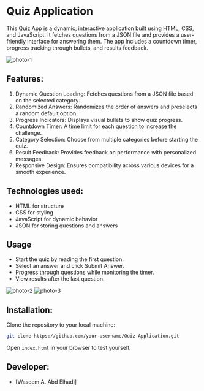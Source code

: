 # Quiz Application

This Quiz App is a dynamic, interactive application built using HTML, CSS, and JavaScript. It fetches questions from a JSON file and provides a user-friendly interface for answering them. The app includes a countdown timer, progress tracking through bullets, and results feedback.

![photo-1](https://github.com/user-attachments/assets/0421e586-a4c0-4f65-b218-88ce4ba71fed)

## Features:
1. Dynamic Question Loading: Fetches questions from a JSON file based on the selected category.
2. Randomized Answers: Randomizes the order of answers and preselects a random default option.
3. Progress Indicators: Displays visual bullets to show quiz progress.
4. Countdown Timer: A time limit for each question to increase the challenge.
5. Category Selection: Choose from multiple categories before starting the quiz.
6. Result Feedback: Provides feedback on performance with personalized messages.
7. Responsive Design: Ensures compatibility across various devices for a smooth experience.

## Technologies used:
- HTML for structure
- CSS for styling
- JavaScript for dynamic behavior
- JSON for storing questions and answers

## Usage
- Start the quiz by reading the first question.
- Select an answer and click Submit Answer.
- Progress through questions while monitoring the timer.
- View results after the last question.

![photo-2](https://github.com/user-attachments/assets/f0eed7d7-5b92-46e0-906f-4abb7f1ae6a5)
![photo-3](https://github.com/user-attachments/assets/95970726-1bc9-4623-a22b-4342fae0d1bc)

## Installation:
Clone the repository to your local machine:
```bash
git clone https://github.com/your-username/Quiz-Application.git
```
Open `index.html` in your browser to test yourself.

## Developer:
- [Waseem A. Abd Elhadi]
